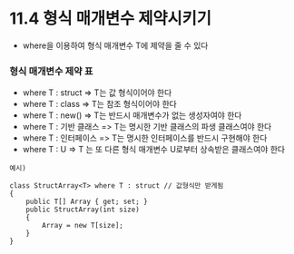 # 11.4 형식 매개변수 제약시키기
* where을 이용하여 형식 매개변수 T에 제약을 줄 수 있다

### 형식 매개변수 제약 표
* where T : struct => T는 값 형식이어야 한다
* where T : class => T는 참조 형식이어야 한다
* where T : new() => T는 반드시 매개변수가 없는 생성자여야 한다
* where T : 기반 클래스 => T는 명시한 기반 클래스의 파생 클래스여야 한다
* where T : 인터페이스 => T는 명시한 인터페이스를 반드시 구현해야 한다
* where T : U => T 는 또 다른 형식 매개변수 U로부터 상속받은 클래스여야 한다
  
```
예시)

class StructArray<T> where T : struct // 값형식만 받게됨
{
    public T[] Array { get; set; }
    public StructArray(int size)
    {
        Array = new T[size];
    }
}



```

